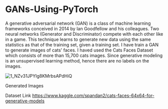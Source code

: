 # GANs-Using-PyTorch

A generative adversarial network (GAN) is a class of machine learning frameworks conceived in 2014 by Ian Goodfellow and his colleagues. Two neural networks (Generator and Discriminator) compete with each other like in a game. This technique learns to generate new data using the same statistics as that of the training set, given a training set.
I have train a GAN to generate images of cats' faces. I haved used the Cats Faces Dataset which consists of more than 15,700 cats images. Since generative modeling is an unsupervised learning method, hence there are no labels on the images.

![1_NZv31JPYlg8KMrbsAPdHiQ](https://user-images.githubusercontent.com/67098940/147532177-e287c1f0-aab1-4959-bc7b-32ad67b8b659.gif)

Generated Images

Dataset Link
https://www.kaggle.com/spandan2/cats-faces-64x64-for-generative-models

